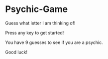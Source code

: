 # Psychic-Game

Guess what letter I am thinking of!

Press any key to get started!

You have 9 guesses to see if you are a psychic.

Good luck!
